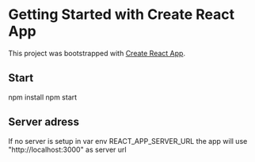 # Getting Started with Create React App

This project was bootstrapped with [Create React App](https://github.com/facebook/create-react-app).

## Start

npm install
npm start

## Server adress

If no server is setup in var env REACT_APP_SERVER_URL the app will use "http://localhost:3000" as server url
